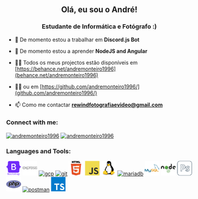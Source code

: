 <h2 align="center">Olá, eu sou o André!</h2>
<h3 align="center">Estudante de Informática e Fotógrafo :)</h3>

- 🔭 De momento estou a trabalhar em **Discord.js Bot**

- 🌱 De momento estou a aprender **NodeJS and Angular**

- 👨‍💻 Todos os meus projectos estão disponíveis em [https://behance.net/andremonteiro1996](behance.net/andremonteiro1996)

- 👨‍💻 ou em [https://github.com/andremonteiro1996/](github.com/andremonteiro1996/)

- 📫 Como me contactar **rewindfotografiaevideo@gmail.com**

<h3 align="left">Connect with me:</h3>
<p align="left">
	<a href="https://linkedin.com/in/andremonteiro1996" target="blank"><img align="center" src="https://cdn.jsdelivr.net/npm/simple-icons@3.0.1/icons/linkedin.svg" alt="andremonteiro1996" height="30" width="40" /></a>
	<a href="https://www.behance.net/andremonteiro1996" target="blank"><img align="center" src="https://cdn.jsdelivr.net/npm/simple-icons@3.0.1/icons/behance.svg" alt="andremonteiro1996" height="30" width="40" /></a>
</p>

<h3 align="left">Languages and Tools:</h3>
<p align="left"> 
	<a href="#" target="_blank"><img src="https://raw.githubusercontent.com/devicons/devicon/master/icons/bootstrap/bootstrap-plain-wordmark.svg" alt="bootstrap" width="40" height="40"/></a>
	<a href="#" target="_blank"><img src="https://raw.githubusercontent.com/devicons/devicon/master/icons/express/express-original-wordmark.svg" alt="express" width="40" height="40"/></a>
	<a href="#" target="_blank"><img src="https://www.vectorlogo.zone/logos/google_cloud/google_cloud-icon.svg" alt="gcp" width="40" height="40"/></a>
	<a href="#" target="_blank"><img src="https://www.vectorlogo.zone/logos/git-scm/git-scm-icon.svg" alt="git" width="40" height="40"/></a>
	<a href="#" target="_blank"><img src="https://raw.githubusercontent.com/devicons/devicon/master/icons/html5/html5-original-wordmark.svg" alt="html5" width="40" height="40"/></a>
	<a href="#" target="_blank"><img src="https://raw.githubusercontent.com/devicons/devicon/master/icons/javascript/javascript-original.svg" alt="javascript" width="40" height="40"/></a>
	<a href="#" target="_blank"><img src="https://raw.githubusercontent.com/devicons/devicon/master/icons/linux/linux-original.svg" alt="linux" width="40" height="40"/></a>
	<a href="#" target="_blank"><img src="https://www.vectorlogo.zone/logos/mariadb/mariadb-icon.svg" alt="mariadb" width="40" height="40"/></a>
	<a href="#" target="_blank"><img src="https://raw.githubusercontent.com/devicons/devicon/master/icons/mysql/mysql-original-wordmark.svg" alt="mysql" width="40" height="40" style="text-decoration: none;"/></a>
	<a href="#" target="_blank"><img src="https://raw.githubusercontent.com/devicons/devicon/master/icons/nodejs/nodejs-original-wordmark.svg" alt="nodejs" width="40" height="40" style="text-decoration: none;"/></a>
	<a href="#" target="_blank"><img src="https://raw.githubusercontent.com/devicons/devicon/master/icons/photoshop/photoshop-line.svg" alt="photoshop" width="40" height="40" style="text-decoration: none;"/></a>
	<a href="#" target="_blank"><img src="https://raw.githubusercontent.com/devicons/devicon/master/icons/php/php-original.svg" alt="php" width="40" height="40"/></a>
	<a href="#" target="_blank"><img src="https://www.vectorlogo.zone/logos/getpostman/getpostman-icon.svg" alt="postman" width="40" height="40"/></a>
	<a href="#" target="_blank"><img src="https://raw.githubusercontent.com/devicons/devicon/master/icons/typescript/typescript-original.svg" alt="typescript" width="40" height="40"/></a>
</p>

